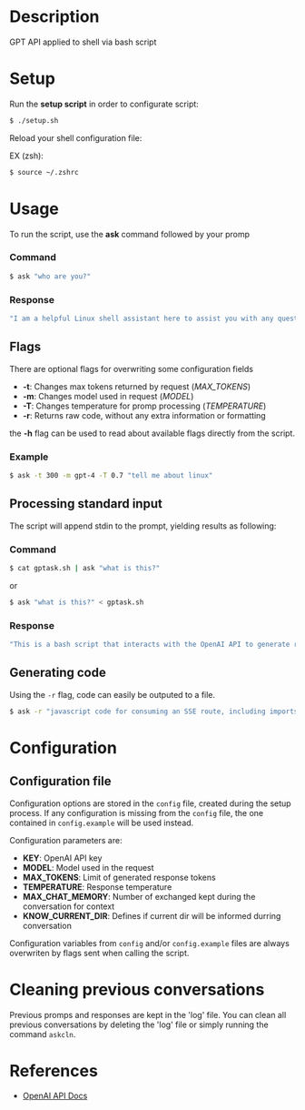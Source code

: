 # Description
GPT API applied to shell via bash script

# Setup
Run the **setup script** in order to configurate script:

```bash
$ ./setup.sh
```

Reload your shell configuration file:

EX (zsh):
```bash
$ source ~/.zshrc
```

# Usage
To run the script, use the **ask** command followed by your promp

### Command
```bash 
$ ask "who are you?"
```

### Response
```bash
"I am a helpful Linux shell assistant here to assist you with any questions or problems you may have. I can provide information, guidance, and execute commands in the Linux shell environment. How can I assist you today?"
```

## Flags
There are optional flags for overwriting some configuration fields

- **-t**: Changes max tokens returned by request (_MAX\_TOKENS_)
- **-m**: Changes model used in request (_MODEL_)
- **-T**: Changes temperature for promp processing (_TEMPERATURE_)
- **-r**: Returns raw code, without any extra information or formatting

the **-h** flag can be used to read about available flags directly from the script.

### Example
```bash
$ ask -t 300 -m gpt-4 -T 0.7 "tell me about linux"
```

## Processing standard input
The script will append stdin to the prompt, yielding results as following:

### Command
```bash
$ cat gptask.sh | ask "what is this?"
```
or
```bash
$ ask "what is this?" < gptask.sh
```

### Response
```bash
"This is a bash script that interacts with the OpenAI API to generate responses based on user input. The script reads from standard input or command line arguments, sends a request to the OpenAI API, and prints the response. It also handles configuration variables, provides help information, and logs previous interactions."
```

## Generating code
Using the `-r` flag, code can easily be outputed to a file.

```bash
$ ask -r "javascript code for consuming an SSE route, including imports" > sse_connection.js
```

# Configuration
## Configuration file
Configuration options are stored in the `config` file, created during the setup process. If any configuration is missing from the `config` file, the one contained in `config.example` will be used instead.

Configuration parameters are:
- **KEY**: OpenAI API key
- **MODEL**: Model used in the request
- **MAX_TOKENS**: Limit of generated response tokens
- **TEMPERATURE**: Response temperature
- **MAX_CHAT_MEMORY**: Number of exchanged kept during the conversation for context
- **KNOW_CURRENT_DIR**: Defines if current dir will be informed durring conversation

Configuration variables from `config` and/or `config.example` files are always overwriten by flags sent when calling the script.

# Cleaning previous conversations
Previous promps and responses are kept in the 'log' file. You can clean all previous conversations by deleting the 'log' file or simply running the command `askcln`.

# References
- [OpenAI API Docs](https://platform.openai.com/docs/api-reference/introduction)
